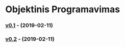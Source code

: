 # Objektinis Programavimas
### [v0.1](https://github.com/Andriusjok/ObjekProg/releases/tag/0.1) - (2019-02-11)
### [v0.2](https://github.com/Andriusjok/ObjekProg/releases/tag/0.2) - (2019-02-11)
